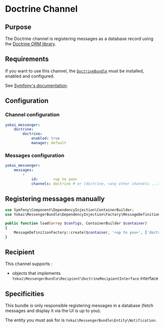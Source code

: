 Doctrine Channel
================

Purpose
-------

The Doctrine channel is registering messages as a database record 
using the [Doctrine ORM library](https://github.com/doctrine/doctrine2).


Requirements
------------

If you want to use this channel, the [`DoctrineBundle`](https://github.com/doctrine/DoctrineBundle) 
must be installed, enabled and configured.

See [Symfony's documentation](http://symfony.com/doc/current/doctrine.html).


Configuration
-------------

### Channel configuration

``` yaml
yokai_messenger:
    doctrine:
        doctrine:
            enabled: true
            manager: default
```

### Messages configuration

``` yaml
yokai_messenger:
    messages:
        -
            id:       <up to you>
            channels: doctrine # or [doctrine, <any other channels ...>]
```


Registering messages manually
-----------------------------

``` php
use Symfony\Component\DependencyInjection\ContainerBuilder;
use Yokai\MessengerBundle\DependencyInjection\Factory\MessageDefinitionFactory;

public function load(array $configs, ContainerBuilder $container)
{
    MessageDefinitionFactory::create($container, '<up to you>', ['doctrine'], [], []);
}
```


Recipient
---------

This channel supports :

- objects that implements `Yokai\MessengerBundle\Recipient\DoctrineRecipientInterface` interface


Specificities
-------------

This bundle is only responsible registering messages in a database 
(fetch messages and display it via the UI is up to you).

The entity you must ask for is `Yokai\MessengerBundle\Entity\Notification`.
